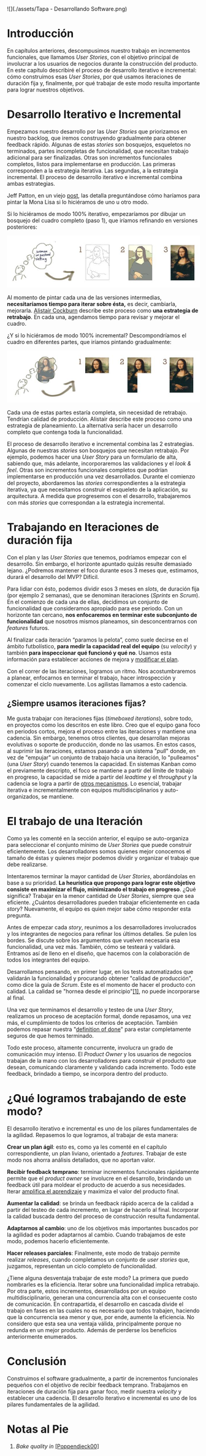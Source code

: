

![](./assets/Tapa - Desarrollando Software.png)

# **Introducción**

En capítulos anteriores, descompusimos nuestro trabajo en incrementos funcionales, que llamamos *User Stories*, con el objetivo principal de involucrar a los usuarios de negocios durante la construcción del producto. En este capítulo describiré el proceso de desarrollo iterativo e incremental: cómo construimos esas *User Stories*, por qué usamos iteraciones de duración fija y, finalmente, por qué trabajar de este modo resulta importante para lograr nuestros objetivos.



# Desarrollo Iterativo e Incremental

Empezamos nuestro desarrollo por las *User Stories* que priorizamos en nuestro backlog, que iremos construyendo gradualmente para obtener feedback rápido. Algunas de estas *stories* son bosquejos, esqueletos no terminados, partes incompletas de funcionalidad, que necesitan trabajo adicional para ser finalizadas. Otras son incrementos funcionales completos, listos para implementarse en producción. Las primeras corresponden a la estrategia iterativa. Las segundas, a la estrategia incremental. El proceso de desarrollo iterativo e incremental combina ambas estrategias. 

Jeff Patton, en un viejo [post](http://www.jpattonassociates.com/dont_know_what_i_want/), las detalla preguntándose cómo haríamos para pintar la Mona Lisa si lo hiciéramos de uno u otro modo.

Si lo hiciéramos de modo 100% iterativo, empezaríamos por dibujar un bosquejo del cuadro completo (paso 1), que iríamos refinando en versiones posteriores:

![](./assets/iterating.jpg)

Al momento de pintar cada una de las versiones intermedias, **necesitaríamos tiempo para iterar sobre ésta,** es decir, cambiarla, mejorarla. [Alistair Cockburn](http://www.se.rit.edu/~swen-256/resources/UsingBothIncrementalandIterativeDevelopment-AlistairCockburn.pdf) describe este proceso como **una estrategia de retrabajo**. En cada una, agendamos tiempo para revisar y mejorar el cuadro.

¿Y si lo hiciéramos de modo 100% incremental? Descompondríamos el cuadro en diferentes partes, que iríamos pintando gradualmente:



![](./assets/incrementing.jpg)



Cada una de estas partes estaría completa, sin necesidad de retrabajo. Tendrían calidad de producción. Alistair describe este proceso como una estrategia de planeamiento. La alternativa sería hacer un desarrollo completo que contenga toda la funcionalidad.

El proceso de desarrollo iterativo e incremental combina las 2 estrategias. Algunas de nuestras *stories* son bosquejos que necesitan retrabajo. Por ejemplo, podemos hacer una *User Story* para un formulario de alta, sabiendo que, más adelante, incorporaremos las validaciones y el *look & feel*. Otras son incrementos funcionales completos que podrían implementarse en producción una vez desarrollados. Durante el comienzo del proyecto, abordaremos las *stories* correspondientes a la estrategia iterativa, ya que necesitamos construir el esqueleto de la aplicación, su arquitectura. A medida que progresemos con el desarrollo, trabajaremos con más *stories* que correspondan a la estrategia incremental. 



# Trabajando en Iteraciones de duración fija

Con el plan y las *User Stories* que tenemos, podríamos empezar con el desarrollo. Sin embargo, el horizonte apuntado quizás resulte demasiado lejano. ¿Podremos mantener el foco durante esos 3 meses que, estimamos, durará el desarrollo del MVP? Difícil.

Para lidiar con ésto, podemos dividir esos 3 meses en *slots*, de duración fija (por ejemplo 2 semanas), que se denominan iteraciones (*Sprints* en *Scrum*). En el comienzo de cada una de ellas, decidimos un conjunto de funcionalidad que consideramos apropiado para ese periodo. Con un horizonte tan cercano, **nos enfocaremos en terminar este subconjunto de funcionalidad** que nosotros mismos planeamos, sin desconcentrarnos con *features* futuros.

Al finalizar cada iteración “paramos la pelota”, como suele decirse en el ámbito futbolístico, **para medir la capacidad real del equipo** (su *velocity*) y también **para inspeccionar qué funcionó y qué no**. Usamos esta información para establecer acciones de mejora y [modificar el plan](planeamiento-agil.md).

Con el correr de las iteraciones, logramos un ritmo. Nos acostumbraremos a planear, enfocarnos en terminar el trabajo, hacer introspección y comenzar el ciclo nuevamente. Los agilistas llamamos a esto cadencia.



## ¿Siempre usamos iteraciones fijas?



Me gusta trabajar con iteraciones fijas (*timeboxed iterations*), sobre todo, en proyectos como los descritos en este libro. Creo que el equipo gana foco en periodos cortos, mejora el proceso entre las iteraciones y mantiene una cadencia. Sin embargo, tenemos otros clientes, que desarrollan mejoras evolutivas o soporte de producción, donde no las usamos. En estos casos, al suprimir las iteraciones, estamos pasando a un sistema "*pull*" donde, en vez de "empujar" un conjunto de trabajo hacia una iteración, lo "pulleamos" (una *User Story*) cuando tenemos la capacidad. En sistemas Kanban como el previamente descripto, el foco se mantiene a partir del límite de trabajo en progreso, la capacidad se mide a partir del *leadtime* y el *throughput* y la cadencia se logra a partir de [otros mecanismos](http://www.djaa.com/kanban-cadences). Lo esencial, trabajar iterativa e incrementalmente con equipos multidisciplinarios y auto-organizados, se mantiene. 



# El trabajo de una Iteración

Como ya les comenté en la sección anterior, el equipo se auto-organiza para seleccionar el conjunto mínimo de *User Stories* que puede construir eficientemente. Los desarrolladores somos quienes mejor conocemos el tamaño de éstas y quienes mejor podemos dividir y organizar el trabajo que debe realizarse. 

Intentaremos terminar la mayor cantidad de *User Stories*, abordándolas en base a su prioridad. **La heurística que propongo para lograr este objetivo consiste en maximizar el flujo, minimizando el trabajo en progreso**. ¿Qué significa? Trabajar en la menor cantidad de *User Stories*, siempre que sea eficiente. ¿Cuántos desarrolladores pueden trabajar eficientemente en cada *story*? Nuevamente, el equipo es quien mejor sabe cómo responder esta pregunta.

Antes de empezar cada *story*, reunimos a los desarrolladores involucrados y los integrantes de negocios para refinar los últimos detalles. Se pulen los bordes. Se discute sobre los argumentos que vuelven necesaria esa funcionalidad, una vez más. También, cómo se testeará y validará. Entramos así de lleno en el diseño, que hacemos con la colaboración de todos los integrantes del equipo.

Desarrollamos pensando, en primer lugar, en los tests automatizados que validarán la funcionalidad y procurando obtener "calidad de producción", como dice la guía de *Scrum*. Este es el momento de hacer el producto con calidad. La calidad se "hornea desde el principio"[[1]](construyendo-el-producto-paso-a-paso.md#notas-al-pie), no puede incorporarse al final. 

Una vez que terminamos el desarrollo y testeo de una *User Story*, realizamos un proceso de aceptación formal, donde repasamos, una vez más, el cumplimiento de todos los criterios de aceptación. También podemos repasar nuestra "[definition of done](https://www.agilealliance.org/glossary/definition-of-done/)" para estar completamente seguros de que hemos terminado.

Todo este proceso, altamente concurrente, involucra un grado de comunicación muy intenso. El *Product Owner* y los usuarios de negocios trabajan de la mano con los desarrolladores para construir el producto que desean, comunicando claramente y validando cada incremento. Todo este feedback, brindado a tiempo, se incorpora dentro del producto.



# ¿Qué logramos trabajando de este modo?

El desarrollo iterativo e incremental es uno de los pilares fundamentales de la agilidad. Repasemos lo que logramos, al trabajar de esta manera:

**Crear un plan ágil**: esto es, como ya les comenté en el capítulo correspondiente, un plan
liviano, orientado a *features*. Trabajar de este modo nos ahorra análisis
detallados, que no aportan valor.

**Recibir feedback temprano**: terminar incrementos funcionales rápidamente permite que el *product owner* se involucre en el desarrollo, brindando un feedback útil para moldear el producto de acuerdo a sus necesidades. Iterar [amplifica el aprendizaje](http://www.poppendieck.com/pdfs/AmplifyLearning.pdf) y maximiza el valor del producto final.

**Aumentar la calidad**: se brinda un feedback rápido acerca de la calidad a partir del testeo de cada incremento, en lugar de hacerlo al final. Incorporar la calidad buscada dentro del proceso de construcción resulta fundamental.

**Adaptarnos al cambio**: uno de los objetivos más importantes buscados por la agilidad es poder adaptarnos al cambio. Cuando trabajamos de este modo, podemos hacerlo eficientemente.

**Hacer releases parciales**: Finalmente, este modo de trabajo permite realizar *releases*, cuando completamos un conjunto de *user stories* que, juzgamos, representan un ciclo completo de funcionalidad.

¿Tiene alguna desventaja trabajar de este modo? La primera que puedo nombrarles es la eficiencia. Iterar sobre una funcionalidad implica retrabajo. Por otra parte, estos incrementos, desarrollados por un equipo multidisciplinario, generan una concurrencia alta con el consecuente costo de comunicación. En contrapartida, el desarrollo en cascada divide el trabajo en fases en las cuales no es necesario que todos trabajen, haciendo que la concurrencia sea menor y que, por ende, aumente la eficiencia. No considero que esta sea una ventaja válida, principalmente porque no redunda en un mejor producto. Además de perderse los beneficios anteriormente enumerados.



# Conclusión

Construimos el software gradualmente, a partir de incrementos funcionales pequeños con el objetivo de recibir feedback temprano. Trabajamos en iteraciones de duración fija para ganar foco, medir nuestra *velocity* y establecer una cadencia. El desarrollo iterativo e incremental es uno de los pilares fundamentales de la agilidad.

# Notas al Pie

1. *Bake quality in* [[Poppendieck00]](bibliografia.md#Poppendieck00)